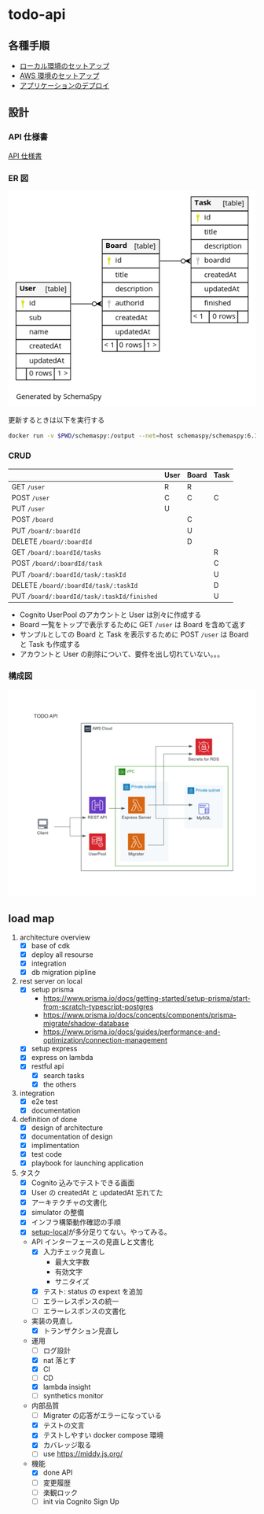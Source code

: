 # todo-api

## 各種手順

- [ローカル環境のセットアップ](./docs/setup-local.md)
- [AWS 環境のセットアップ](./docs/setup-infrastructure.md)
- [アプリケーションのデプロイ](./docs/deploy.md)

## 設計

### API 仕様書

[API 仕様書](./docs/api.md)

### ER 図

![ER](./schemaspy/tadb/diagrams/summary/relationships.real.large.png)

更新するときは以下を実行する

```sh
docker run -v $PWD/schemaspy:/output --net=host schemaspy/schemaspy:6.1.0 -t mysql -host localhost:53306 -db tadb -u tauser -p password -connprops useSSL\\\\=false -all
```

### CRUD

|                                             | User | Board | Task |
| ------------------------------------------- | ---- | ----- | ---- |
| GET `/user`                                 | R    | R     |      |
| POST `/user`                                | C    | C     | C    |
| PUT `/user`                                 | U    |       |      |
| POST `/board`                               |      | C     |      |
| PUT `/board/:boardId`                       |      | U     |      |
| DELETE `/board/:boardId`                    |      | D     |      |
| GET `/board/:boardId/tasks`                 |      |       | R    |
| POST `/board/:boardId/task`                 |      |       | C    |
| PUT `/board/:boardId/task/:taskId`          |      |       | U    |
| DELETE `/board/:boardId/task/:taskId`       |      |       | D    |
| PUT `/board/:boardId/task/:taskId/finished` |      |       | U    |

- Cognito UserPool のアカウントと User は別々に作成する
- Board 一覧をトップで表示するために GET `/user` は Board を含めて返す
- サンプルとしての Board と Task を表示するために POST `/user` は Board と Task も作成する
- アカウントと User の削除について、要件を出し切れていない。。。

### 構成図

![構成図](./packages/diagram/images/index.png)

## load map

1. architecture overview
   - [x] base of cdk
   - [x] deploy all resourse
   - [x] integration
   - [x] db migration pipline
1. rest server on local
   - [x] setup prisma
     - https://www.prisma.io/docs/getting-started/setup-prisma/start-from-scratch-typescript-postgres
     - https://www.prisma.io/docs/concepts/components/prisma-migrate/shadow-database
     - https://www.prisma.io/docs/guides/performance-and-optimization/connection-management
   - [x] setup express
   - [x] express on lambda
   - [x] restful api
     - [x] search tasks
     - [x] the others
1. integration
   - [x] e2e test
   - [x] documentation
1. definition of done
   - [x] design of architecture
   - [x] documentation of design
   - [x] implimentation
   - [x] test code
   - [x] playbook for launching application
1. タスク
   - [x] Cognito 込みでテストできる画面
   - [x] User の createdAt と updatedAt 忘れてた
   - [x] アーキテクチャの文書化
   - [x] simulator の整備
   - [x] インフラ構築動作確認の手順
   - [x] [setup-local](./docs/setup-local.md)が多分足りてない。やってみる。
   - API インターフェースの見直しと文書化
     - [x] 入力チェック見直し
       - 最大文字数
       - 有効文字
       - サニタイズ
     - [x] テスト: status の expext を追加
     - [ ] エラーレスポンスの統一
     - [ ] エラーレスポンスの文書化
   - 実装の見直し
     - [x] トランザクション見直し
   - 運用
     - [ ] ログ設計
     - [x] nat 落とす
     - [x] CI
     - [ ] CD
     - [x] lambda insight
     - [ ] synthetics monitor
   - 内部品質
     - [ ] Migrater の応答がエラーになっている
     - [x] テストの文言
     - [x] テストしやすい docker compose 環境
     - [x] カバレッジ取る
     - [ ] use https://middy.js.org/
   - 機能
     - [x] done API
     - [ ] 変更履歴
     - [ ] 楽観ロック
     - [ ] init via Cognito Sign Up
